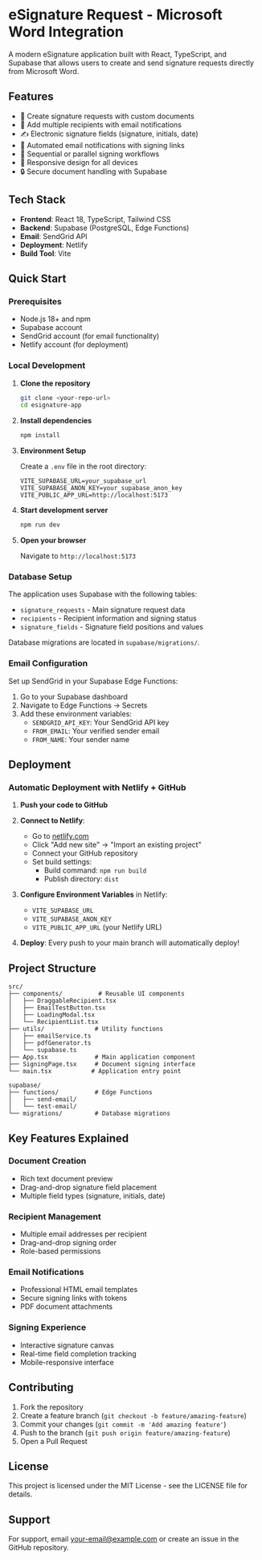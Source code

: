 # eSignature Request - Microsoft Word Integration

A modern eSignature application built with React, TypeScript, and Supabase that allows users to create and send signature requests directly from Microsoft Word.

## Features

- 📝 Create signature requests with custom documents
- 👥 Add multiple recipients with email notifications
- ✍️ Electronic signature fields (signature, initials, date)
- 📧 Automated email notifications with signing links
- 🔄 Sequential or parallel signing workflows
- 📱 Responsive design for all devices
- 🔒 Secure document handling with Supabase

## Tech Stack

- **Frontend**: React 18, TypeScript, Tailwind CSS
- **Backend**: Supabase (PostgreSQL, Edge Functions)
- **Email**: SendGrid API
- **Deployment**: Netlify
- **Build Tool**: Vite

## Quick Start

### Prerequisites

- Node.js 18+ and npm
- Supabase account
- SendGrid account (for email functionality)
- Netlify account (for deployment)

### Local Development

1. **Clone the repository**
   ```bash
   git clone <your-repo-url>
   cd esignature-app
   ```

2. **Install dependencies**
   ```bash
   npm install
   ```

3. **Environment Setup**
   
   Create a `.env` file in the root directory:
   ```env
   VITE_SUPABASE_URL=your_supabase_url
   VITE_SUPABASE_ANON_KEY=your_supabase_anon_key
   VITE_PUBLIC_APP_URL=http://localhost:5173
   ```

4. **Start development server**
   ```bash
   npm run dev
   ```

5. **Open your browser**
   
   Navigate to `http://localhost:5173`

### Database Setup

The application uses Supabase with the following tables:
- `signature_requests` - Main signature request data
- `recipients` - Recipient information and signing status
- `signature_fields` - Signature field positions and values

Database migrations are located in `supabase/migrations/`.

### Email Configuration

Set up SendGrid in your Supabase Edge Functions:

1. Go to your Supabase dashboard
2. Navigate to Edge Functions → Secrets
3. Add these environment variables:
   - `SENDGRID_API_KEY`: Your SendGrid API key
   - `FROM_EMAIL`: Your verified sender email
   - `FROM_NAME`: Your sender name

## Deployment

### Automatic Deployment with Netlify + GitHub

1. **Push your code to GitHub**
2. **Connect to Netlify**:
   - Go to [netlify.com](https://netlify.com)
   - Click "Add new site" → "Import an existing project"
   - Connect your GitHub repository
   - Set build settings:
     - Build command: `npm run build`
     - Publish directory: `dist`

3. **Configure Environment Variables** in Netlify:
   - `VITE_SUPABASE_URL`
   - `VITE_SUPABASE_ANON_KEY`
   - `VITE_PUBLIC_APP_URL` (your Netlify URL)

4. **Deploy**: Every push to your main branch will automatically deploy!

## Project Structure

```
src/
├── components/          # Reusable UI components
│   ├── DraggableRecipient.tsx
│   ├── EmailTestButton.tsx
│   ├── LoadingModal.tsx
│   └── RecipientList.tsx
├── utils/              # Utility functions
│   ├── emailService.ts
│   ├── pdfGenerator.ts
│   └── supabase.ts
├── App.tsx             # Main application component
├── SigningPage.tsx     # Document signing interface
└── main.tsx           # Application entry point

supabase/
├── functions/          # Edge Functions
│   ├── send-email/
│   └── test-email/
└── migrations/         # Database migrations
```

## Key Features Explained

### Document Creation
- Rich text document preview
- Drag-and-drop signature field placement
- Multiple field types (signature, initials, date)

### Recipient Management
- Multiple email addresses per recipient
- Drag-and-drop signing order
- Role-based permissions

### Email Notifications
- Professional HTML email templates
- Secure signing links with tokens
- PDF document attachments

### Signing Experience
- Interactive signature canvas
- Real-time field completion tracking
- Mobile-responsive interface

## Contributing

1. Fork the repository
2. Create a feature branch (`git checkout -b feature/amazing-feature`)
3. Commit your changes (`git commit -m 'Add amazing feature'`)
4. Push to the branch (`git push origin feature/amazing-feature`)
5. Open a Pull Request

## License

This project is licensed under the MIT License - see the LICENSE file for details.

## Support

For support, email your-email@example.com or create an issue in the GitHub repository.